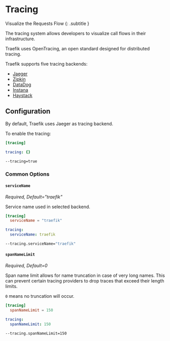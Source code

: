# Tracing

Visualize the Requests Flow
{: .subtitle }

The tracing system allows developers to visualize call flows in their infrastructure.

Traefik uses OpenTracing, an open standard designed for distributed tracing.

Traefik supports five tracing backends:

- [Jaeger](./jaeger.md)
- [Zipkin](./zipkin.md)
- [DataDog](./datadog.md)
- [Instana](./instana.md)
- [Haystack](./haystack.md)

## Configuration

By default, Traefik uses Jaeger as tracing backend.

To enable the tracing:

```toml tab="File (TOML)"
[tracing]
```

```yaml tab="File (YAML)"
tracing: {}
```

```bash tab="CLI"
--tracing=true
```

### Common Options

#### `serviceName`

_Required, Default="traefik"_

Service name used in selected backend.

```toml tab="File (TOML)"
[tracing]
  serviceName = "traefik"
```

```yaml tab="File (YAML)"
tracing:
  serviceName: traefik
```

```bash tab="CLI"
--tracing.serviceName="traefik"
```

#### `spanNameLimit`

_Required, Default=0_

Span name limit allows for name truncation in case of very long names.
This can prevent certain tracing providers to drop traces that exceed their length limits.

`0` means no truncation will occur.

```toml tab="File (TOML)"
[tracing]
  spanNameLimit = 150
```

```yaml tab="File (YAML)"
tracing:
  spanNameLimit: 150
```

```bash tab="CLI"
--tracing.spanNameLimit=150
```
